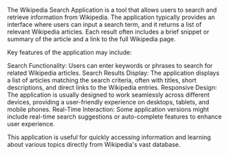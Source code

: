 The Wikipedia Search Application is a tool that allows users to search and retrieve information from Wikipedia. 
The application typically provides an interface where users can input a search term, and it returns a list
of relevant Wikipedia articles. Each result often includes a brief snippet or summary of the article and a link to the full Wikipedia page.


Key features of the application may include:

Search Functionality: Users can enter keywords or phrases to search for related Wikipedia articles.
Search Results Display: The application displays a list of articles matching the search criteria, often with titles, short descriptions, and direct links to the Wikipedia entries.
Responsive Design: The application is usually designed to work seamlessly across different devices, providing a user-friendly experience on desktops, tablets, and mobile phones.
Real-Time Interaction: Some application versions might include real-time search suggestions or auto-complete features to enhance user experience.

This application is useful for quickly accessing information and learning about various topics directly from Wikipedia's vast database.
